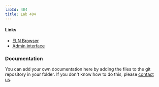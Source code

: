 ```yaml
---
labId: 404
title: Lab 404
---
```


#### Links

- [ELN Browser](https://openbis-empa-lab403-404.ethz.ch/)
- [Admin interface](https://openbis-empa-lab403-404.ethz.ch/openbis/webapp/openbis-ng-ui)

### Documentation

You can add your own documentation here by adding the files to the git repository in your folder.
If you don't know how to do this, please [contact us](/documentation/openbis/getting-started/support/).
